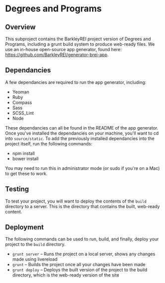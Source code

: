 # Degrees and Programs

## Overview

This subproject contains the BarkleyREI project version of Degrees and Programs, including a grunt build system to produce web-ready files. We use an in-house open-source app generator, found here: https://github.com/BarkleyREI/generator-brei-app.

## Dependancies

A few dependancies are required to run the app generator, including:

- Yeoman
- Ruby
- Compass
- Sass
- SCSS_Lint
- Node

These dependancies can all be found in the README of the app generator. Once you've installed the dependancies on your machine, you'll want to cd into `source/static`. To add the previously installed dependancies into the project itself, run the following commands:

- npm install
- bower install

You may need to run this in administrator mode (or sudo if you're on a Mac) to get these to work.

## Testing

To test your project, you will want to deploy the contents of the `build` directory to a server. This is the directory that contains the built, web-ready content.

## Deployment

The following commands can be used to run, build, and finally, deploy your project to the `build` directory. 

- `grunt server` – Runs the project on a local server, shows any changes made using livereload
- `grunt` – Builds the project once all your changes have been made
- `grunt deploy` – Deploys the built version of the project to the build directory, which is the web-ready version of the site